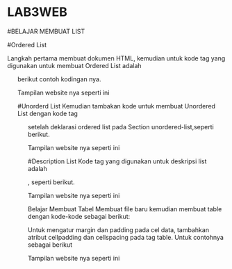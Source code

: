# LAB3WEB
#BELAJAR MEMBUAT LIST

#Ordered List

Langkah pertama membuat dokumen HTML, kemudian untuk kode tag yang digunakan untuk membuat Ordered List adalah <ol>
berikut contoh kodingan nya.  

Tampilan website nya seperti ini
  
  
#Unorderd List
Kemudian tambakan kode untuk membuat Unordered List dengan kode tag <ul>
setelah deklarasi ordered list pada Section unordered-list,seperti berikut.
  

Tampilan website nya seperti ini
  
  

#Description List
Kode tag yang digunakan untuk deskripsi list adalah <dl>, seperti berikut.
  
Tampilan website nya seperti ini
  

  
  
Belajar Membuat Tabel
Membuat file baru kemudian membuat table dengan kode-kode sebagai berikut:


  
Untuk mengatur margin dan padding pada cel data, tambahkan atribut cellpadding dan cellspacing pada tag table. Untuk contohnya sebagai berikut


  
  
  
  
  
Tampilan website nya seperti ini



